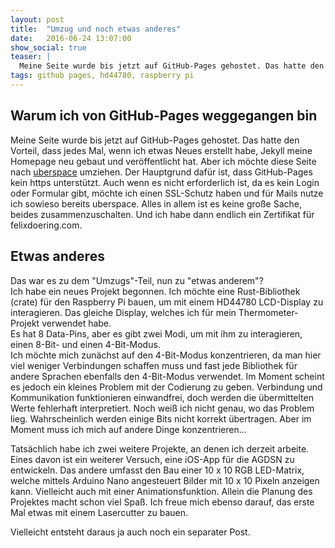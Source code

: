 ```yaml
---
layout: post
title:  "Umzug und noch etwas anderes"
date:   2016-06-24 13:07:00
show_social: true
teaser: |
  Meine Seite wurde bis jetzt auf GitHub-Pages gehostet. Das hatte den Vorteil, dass jedes Mal, wenn ich etwas Neues erstellt habe, Jekyll meine Homepage neu gebaut und veröffentlicht hat. Aber...
tags: github pages, hd44780, raspberry pi 
---
```


## Warum ich von GitHub-Pages weggegangen bin

Meine Seite wurde bis jetzt auf GitHub-Pages gehostet. Das hatte den Vorteil, dass jedes Mal, wenn ich etwas Neues erstellt habe, Jekyll meine Homepage neu gebaut und veröffentlicht hat. Aber ich möchte diese Seite nach [uberspace](https://uberspace.de) umziehen. Der Hauptgrund dafür ist, dass GitHub-Pages kein https unterstützt. Auch wenn es nicht erforderlich ist, da es kein Login oder Formular gibt, möchte ich einen SSL-Schutz haben und für Mails nutze ich sowieso bereits uberspace. Alles in allem ist es keine große Sache, beides zusammenzuschalten. Und ich habe dann endlich ein Zertifikat für felixdoering.com.

## Etwas anderes

Das war es zu dem "Umzugs"-Teil, nun zu "etwas anderem"?  
Ich habe ein neues Projekt begonnen. Ich möchte eine Rust-Bibliothek (crate) für den Raspberry Pi bauen, um mit einem HD44780 LCD-Display zu interagieren. Das gleiche Display, welches ich für mein Thermometer-Projekt verwendet habe.  
Es hat 8 Data-Pins, aber es gibt zwei Modi, um mit ihm zu interagieren, einen 8-Bit- und einen 4-Bit-Modus.  
Ich möchte mich zunächst auf den 4-Bit-Modus konzentrieren, da man hier viel weniger Verbindungen schaffen muss und fast jede Bibliothek für andere Sprachen ebenfalls den 4-Bit-Modus verwendet. Im Moment scheint es jedoch ein kleines Problem mit der Codierung zu geben. Verbindung und Kommunikation funktionieren einwandfrei, doch werden die übermittelten Werte fehlerhaft interpretiert. Noch weiß ich nicht genau, wo das Problem lieg. Wahrscheinlich werden einige Bits nicht korrekt übertragen. Aber im Moment muss ich mich auf andere Dinge konzentrieren...

Tatsächlich habe ich zwei weitere Projekte, an denen ich derzeit arbeite. Eines davon ist ein weiterer Versuch, eine iOS-App für die AGDSN zu entwickeln. Das andere umfasst den Bau einer 10 x 10 RGB LED-Matrix, welche mittels Arduino Nano angesteuert Bilder mit 10 x 10 Pixeln anzeigen kann. Vielleicht auch mit einer Animationsfunktion. Allein die Planung des Projektes macht schon viel Spaß. Ich freue mich ebenso darauf, das erste Mal etwas mit einem Lasercutter zu bauen.

Vielleicht entsteht daraus ja auch noch ein separater Post.
